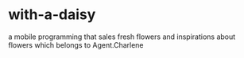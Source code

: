 # with-a-daisy
a mobile programming that sales fresh flowers and inspirations about flowers which belongs to Agent.Charlene
